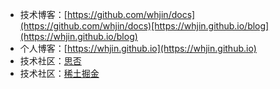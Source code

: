 - 技术博客：[https://github.com/whjin/docs](https://github.com/whjin/docs)[https://whjin.github.io/blog](https://whjin.github.io/blog)
- 个人博客：[https://whjin.github.io](https://whjin.github.io)
- 技术社区：[思否](https://segmentfault.com/u/whjin)
- 技术社区：[稀土掘金](https://juejin.cn/user/1697301681934519)
